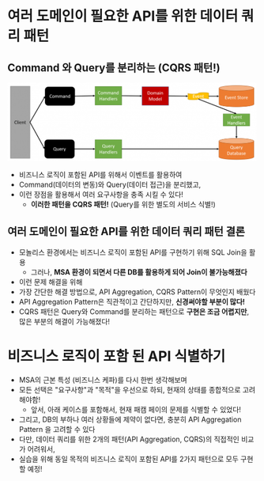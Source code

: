 # 여러 도메인이 필요한 API를 위한 데이터 쿼리 패턴

## Command 와 Query를 분리하는 (CQRS 패턴!)

![img.png](../image/cqrs.png)

- 비즈니스 로직이 포함된 API를 위해서 이벤트를 활용하여 
- Command(데이터의 변동)와 Query(데이터 접근)을 분리했고, 
- 이런 장점을 활용해서 여러 요구사항을 충족 시킬 수 있다!
  - **이러한 패턴을 CQRS 패턴!** (Query를 위한 별도의 서비스 식별!)

## 여러 도메인이 필요한 API를 위한 데이터 쿼리 패턴 결론
- 모놀리스 환경에서는 비즈니스 로직이 포함된 API를 구현하기 위해 SQL Join을 활용
  - 그러나, **MSA 환경이 되면서 다른 DB를 활용하게 되어 Join이 불가능해졌다**
- 이런 문제 해결을 위해
- 가장 간단한 해결 방법으로, API Aggregation, CQRS Pattern이 무엇인지 배웠다
- API Aggregation Pattern은 직관적이고 간단하지만, **신경써야할 부분이 많다!**
- CQRS 패턴은 Query와 Command를 분리하는 패턴으로 **구현은 조금 어렵지만**, 많은 부분의 해결이 가능해졌다!



# 비즈니스 로직이 포함 된 API 식별하기 
- MSA의 근본 특성 (비즈니스 케파)를 다시 한번 생각해보며
- 모든 선택은 "요구사항"과 "목적"을 우선으로 하되, 현재의 상태를 종합적으로 고려해야함!
  - 앞서, 아래 케이스를 포함해서, 현재 패캠 페이의 문제를 식별할 수 있었다!
- 그리고, DB의 부하나 여러 상황들에 제약이 없다면, 충분히 API Aggregation Pattern 을 고려할 수 있다
- 다만, 데이터 쿼리를 위한 2개의 패턴(API Aggregation, CQRS)의 직접적인 비교가 어려워서, 
- 실습을 위해 동일 목적의 비즈니스 로직이 포함된 API를 2가지 패턴으로 모두 구현할 예정!


